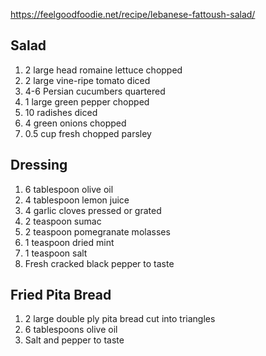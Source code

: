 https://feelgoodfoodie.net/recipe/lebanese-fattoush-salad/

## Salad
1.  2 large head romaine lettuce chopped
1.  2 large vine-ripe tomato diced
1.  4-6 Persian cucumbers quartered
1.  1 large green pepper chopped
1.  10 radishes diced
1.  4 green onions chopped
1.  0.5 cup fresh chopped parsley
## Dressing
1.  6 tablespoon olive oil
1.  4 tablespoon lemon juice
1.  4 garlic cloves pressed or grated
1.  2 teaspoon sumac
1.  2 teaspoon pomegranate molasses
1.  1 teaspoon dried mint
1.  1 teaspoon salt
1.  Fresh cracked black pepper to taste
## Fried Pita Bread
1.  2 large double ply pita bread cut into triangles
1.  6 tablespoons olive oil
1.  Salt and pepper to taste
